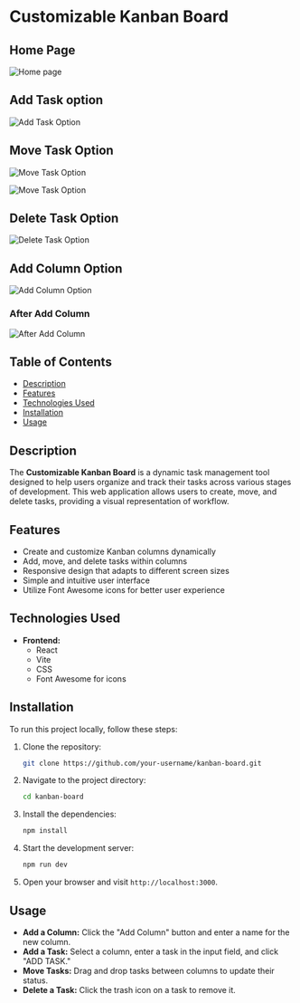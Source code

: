 # Customizable Kanban Board

## Home Page

![Home page](../kanban%20board//src/assets/home.png)

## Add Task option

![Add Task Option](../kanban%20board/src/assets/AddTask.png)

## Move Task Option

![Move Task Option](../kanban%20board/src/assets/MoveOption.png)

![Move Task Option](../kanban%20board/src/assets/Move2.png)

## Delete Task Option

![Delete Task Option](../kanban%20board/src/assets/DeleteTaskOption.png)

## Add Column Option

![Add Column Option](../kanban%20board/src/assets/AddColumnOption.png)

### After Add Column

![After Add Column](../kanban%20board/src/assets/AfterAddColumn.png)

## Table of Contents

- [Description](#description)
- [Features](#features)
- [Technologies Used](#technologies-used)
- [Installation](#installation)
- [Usage](#usage)

## Description

The **Customizable Kanban Board** is a dynamic task management tool designed to help users organize and track their tasks across various stages of development. This web application allows users to create, move, and delete tasks, providing a visual representation of workflow.

## Features

- Create and customize Kanban columns dynamically
- Add, move, and delete tasks within columns
- Responsive design that adapts to different screen sizes
- Simple and intuitive user interface
- Utilize Font Awesome icons for better user experience

## Technologies Used

- **Frontend:**
  - React
  - Vite
  - CSS
  - Font Awesome for icons

## Installation

To run this project locally, follow these steps:

1. Clone the repository:
   ```bash
   git clone https://github.com/your-username/kanban-board.git
   ```
2. Navigate to the project directory:
   ```bash
   cd kanban-board
   ```
3. Install the dependencies:
   ```bash
   npm install
   ```
4. Start the development server:
   ```bash
   npm run dev
   ```
5. Open your browser and visit `http://localhost:3000`.

## Usage

- **Add a Column:** Click the "Add Column" button and enter a name for the new column.
- **Add a Task:** Select a column, enter a task in the input field, and click "ADD TASK."
- **Move Tasks:** Drag and drop tasks between columns to update their status.
- **Delete a Task:** Click the trash icon on a task to remove it.
